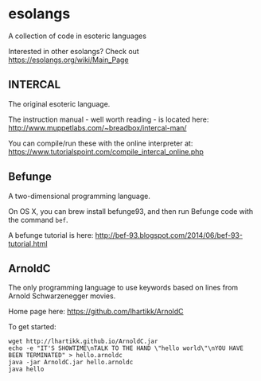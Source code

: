 # esolangs
A collection of code in esoteric languages

Interested in other esolangs?  Check out https://esolangs.org/wiki/Main_Page

## INTERCAL

The original esoteric language.

The instruction manual - well worth reading - is located here: http://www.muppetlabs.com/~breadbox/intercal-man/

You can compile/run these with the online interpreter at: https://www.tutorialspoint.com/compile_intercal_online.php

## Befunge

A two-dimensional programming language.

On OS X, you can brew install befunge93, and then run Befunge code with the command `bef`.

A befunge tutorial is here: http://bef-93.blogspot.com/2014/06/bef-93-tutorial.html

## ArnoldC

The only programming language to use keywords based on lines from Arnold Schwarzenegger movies.

Home page here: https://github.com/lhartikk/ArnoldC

To get started:

```
wget http://lhartikk.github.io/ArnoldC.jar
echo -e "IT'S SHOWTIME\nTALK TO THE HAND \"hello world\"\nYOU HAVE BEEN TERMINATED" > hello.arnoldc
java -jar ArnoldC.jar hello.arnoldc
java hello
```



